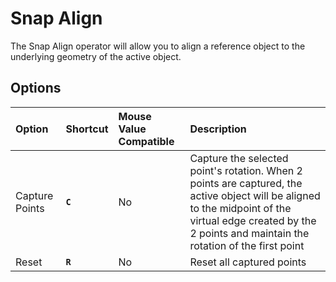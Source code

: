# Snap Align

The Snap Align operator will allow you to align a reference object to the underlying geometry of the active object.

[](../_media/snap-align.mp4 ':include')

## Options

| Option | Shortcut | Mouse Value Compatible | Description |
| :--- | :--- | :--- | :--- |
| Capture Points | **`C`** | No | Capture the selected point's rotation. When 2 points are captured, the active object will be aligned to the midpoint of the virtual edge created by the 2 points and maintain the rotation of the first point |
| Reset | **`R`** | No | Reset all captured points |